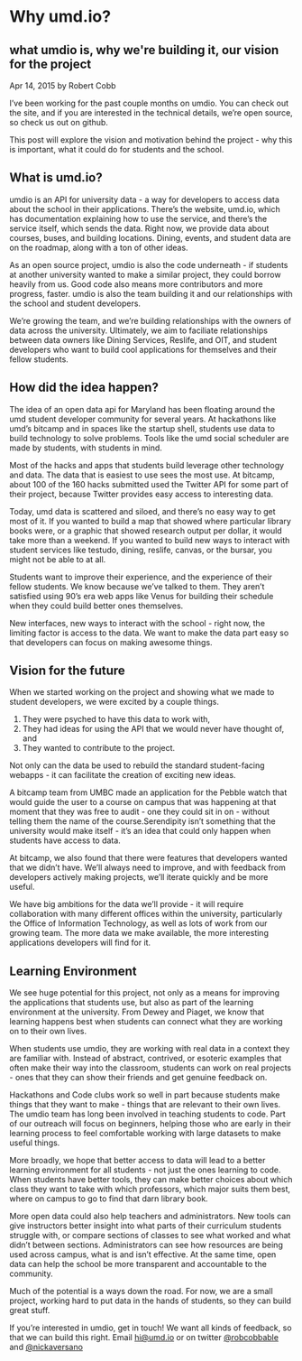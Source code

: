 # Why umd.io?

## what umdio is, why we're building it, our vision for the project

Apr 14, 2015 by Robert Cobb

I’ve been working for the past couple months on umdio. You can check out the site, and if you are interested in the technical details, we’re open source, so check us out on github.

This post will explore the vision and motivation behind the project - why this is important, what it could do for students and the school.

## What is umd.io?

umdio is an API for university data - a way for developers to access data about the school in their applications. There’s the website, umd.io, which has documentation explaining how to use the service, and there’s the service itself, which sends the data. Right now, we provide data about courses, buses, and building locations. Dining, events, and student data are on the roadmap, along with a ton of other ideas.

As an open source project, umdio is also the code underneath - if students at another university wanted to make a similar project, they could borrow heavily from us. Good code also means more contributors and more progress, faster. umdio is also the team building it and our relationships with the school and student developers.

We’re growing the team, and we’re building relationships with the owners of data across the university. Ultimately, we aim to faciliate relationships between data owners like Dining Services, Reslife, and OIT, and student developers who want to build cool applications for themselves and their fellow students.

## How did the idea happen?

The idea of an open data api for Maryland has been floating around the umd student developer community for several years. At hackathons like umd’s bitcamp and in spaces like the startup shell, students use data to build technology to solve problems. Tools like the umd social scheduler are made by students, with students in mind.

Most of the hacks and apps that students build leverage other technology and data. The data that is easiest to use sees the most use. At bitcamp, about 100 of the 160 hacks submitted used the Twitter API for some part of their project, because Twitter provides easy access to interesting data.

Today, umd data is scattered and siloed, and there’s no easy way to get most of it. If you wanted to build a map that showed where particular library books were, or a graphic that showed research output per dollar, it would take more than a weekend. If you wanted to build new ways to interact with student services like testudo, dining, reslife, canvas, or the bursar, you might not be able to at all.

Students want to improve their experience, and the experience of their fellow students. We know because we’ve talked to them. They aren’t satisfied using 90’s era web apps like Venus for building their schedule when they could build better ones themselves.

New interfaces, new ways to interact with the school - right now, the limiting factor is access to the data. We want to make the data part easy so that developers can focus on making awesome things.

## Vision for the future

When we started working on the project and showing what we made to student developers, we were excited by a couple things.

1. They were psyched to have this data to work with,
2. They had ideas for using the API that we would never have thought of, and
3. They wanted to contribute to the project.

Not only can the data be used to rebuild the standard student-facing webapps - it can facilitate the creation of exciting new ideas.

A bitcamp team from UMBC made an application for the Pebble watch that would guide the user to a course on campus that was happening at that moment that they was free to audit - one they could sit in on - without telling them the name of the course.Serendipity isn’t something that the university would make itself - it’s an idea that could only happen when students have access to data.

At bitcamp, we also found that there were features that developers wanted that we didn’t have. We’ll always need to improve, and with feedback from developers actively making projects, we’ll iterate quickly and be more useful.

We have big ambitions for the data we’ll provide - it will require collaboration with many different offices within the university, particularly the Office of Information Technology, as well as lots of work from our growing team. The more data we make available, the more interesting applications developers will find for it.

## Learning Environment

We see huge potential for this project, not only as a means for improving the applications that students use, but also as part of the learning environment at the university. From Dewey and Piaget, we know that learning happens best when students can connect what they are working on to their own lives.

When students use umdio, they are working with real data in a context they are familiar with. Instead of abstract, contrived, or esoteric examples that often make their way into the classroom, students can work on real projects - ones that they can show their friends and get genuine feedback on.

Hackathons and Code clubs work so well in part because students make things that they want to make - things that are relevant to their own lives. The umdio team has long been involved in teaching students to code. Part of our outreach will focus on beginners, helping those who are early in their learning process to feel comfortable working with large datasets to make useful things.

More broadly, we hope that better access to data will lead to a better learning environment for all students - not just the ones learning to code. When students have better tools, they can make better choices about which class they want to take with which professors, which major suits them best, where on campus to go to find that darn library book.

More open data could also help teachers and administrators. New tools can give instructors better insight into what parts of their curriculum students struggle with, or compare sections of classes to see what worked and what didn’t between sections. Administrators can see how resources are being used across campus, what is and isn’t effective. At the same time, open data can help the school be more transparent and accountable to the community.

Much of the potential is a ways down the road. For now, we are a small project, working hard to put data in the hands of students, so they can build great stuff.

If you’re interested in umdio, get in touch! We want all kinds of feedback, so that we can build this right. Email hi@umd.io or on twitter [@robcobbable](https://twitter.com/robcobbable) and [@nickaversano](https://twitter.com/nickaversano)
